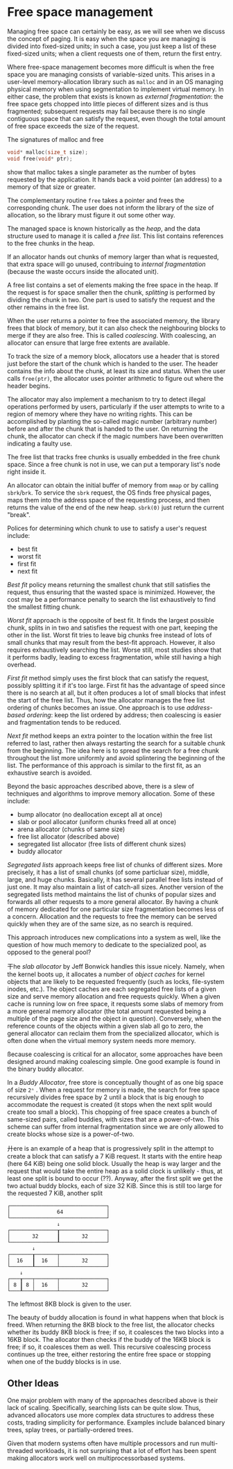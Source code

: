 # Free space management

Managing free space can certainly be easy, as we will see when we discuss the concept of paging. It is easy when the space you are managing is divided into fixed-sized units; in such a case, you just keep a list of these fixed-sized units; when a client requests one of them, return the first entry.

Where free-space management becomes more difficult is when the free space you are managing consists of variable-sized units. This arises in a user-level memory-allocation library such as `malloc` and in an OS managing physical memory when using segmentation to implement virtual memory. In either case, the problem that exists is known as *external fragmentation*: the free space gets chopped into little pieces of different sizes and is thus fragmented; subsequent requests may fail because there is no single contiguous space that can satisfy the request, even though the total amount of free space exceeds the size of the request.

The signatures of malloc and free

```c
void* malloc(size_t size);
void free(void* ptr);
```

show that malloc takes a single parameter as the number of bytes requested by the application. It hands back a void pointer (an address) to a memory of that size or greater.

The complementary routine `free` takes a pointer and frees the corresponding chunk. The user does not inform the library of the size of allocation, so the library must figure it out some other way.

The managed space is known historically as the *heap*, and the data structure used to manage it is called a *free list*. This list contains references to the free chunks in the heap.

If an allocator hands out chunks of memory larger than what is requested, that extra space will go unused, contribuing to *internal fragmentation* (because the waste occurs inside the allocated unit).

A free list contains a set of elements making the free space in the heap. If the request is for space smaller then the chunk, *splitting* is performed by dividing the chunk in two. One part is used to satisfy the request and the other remains in the free list.

When the user returns a pointer to free the associated memory, the library frees that block of memory, but it can also check the neighbouring blocks to merge if they are also free. This is called *coalescing*. With coalescing, an allocator can ensure that large free extents are available.

To track the size of a memory block, allocators use a header that is stored just before the start of the chunk which is handed to the user. The header contains the info about the chunk, at least its size and status. When the user calls `free(ptr)`, the allocator uses pointer arithmetic to figure out where the header begins.

The allocator may also implement a mechanism to try to detect illegal operations performed by users, particularly if the user attempts to write to a region of memory where they have no writing rights. This can be accomplished by planting the so-called magic number (arbitrary number) before and after the chunk that is handed to the user. On returning the chunk, the allocator can check if the magic numbers have been overwritten indicating a faulty use.

The free list that tracks free chunks is usually embedded in the free chunk space. Since a free chunk is not in use, we can put a temporary list's node right inside it.

An allocator can obtain the initial buffer of memory from `mmap` or by calling `sbrk`/`brk`. To service the `sbrk` request, the OS finds free physical pages, maps them into the address space of the requesting process, and then returns the value of the end of the new heap. `sbrk(0)` just return the current "break".

Polices for determining which chunk to use to satisfy a user's request include:
- best fit
- worst fit
- first fit
- next fit


*Best fit* policy means returning the smallest chunk that still satisfies the request, thus ensuring that the wasted space is minimized. However, the cost may be a performance penalty to search the list exhaustively to find the smallest fitting chunk.

*Worst fit* approach is the opposite of best fit. It finds the largest possible chunk, splits in in two and satisfies the request with one part, keeping the other in the list. Worst fit tries to leave big chunks free instead of lots of small chunks that may result from the best-fit approach. However, it also requires exhaustively searching the list. Worse still, most studies show that it performs badly, leading to excess fragmentation, while still having a high overhead.

*First fit* method simply uses the first block that can satisfy the request, possibly splitting it if it's too large. First fit has the advantage of speed since there is no search at all, but it often produces a lot of small blocks that infest the start of the free list. Thus, how the allocator manages the free list ordering of chunks becomes an issue. One approach is to use *address-based ordering*: keep the list ordered by address; then coalescing is easier and fragmentation tends to be reduced.

*Next fit* method keeps an extra pointer to the location within the free list referred to last, rather then always restarting the search for a suitable chunk from the beginning. The idea here is to spread the search for a free chunk throughout the list more uniformly and avoid splintering the beginning of the list. The performance of this approach is similar to the first fit, as an exhaustive search is avoided.

Beyond the basic approaches described above, there is a slew of techniques and algorithms to improve memory allocation. Some of these include:
- bump allocator (no deallocation except all at once)
- slab or pool allocator (uniform chunks freed all at once)
- arena allocator (chunks of same size)
- free list allocator (described above)
- segregated list allocator (free lists of different chunk sizes)
- buddy allocator

*Segregated lists* approach keeps free list of chunks of different sizes. More precisely, it has a list of small chunks (of some particluar size), middle, large, and huge chunks. Basically, it has several parallel free lists instead of just one. It may also maintain a list of catch-all sizes. Another version of the segregated lists method maintains the list of chunks of popular sizes and forwards all other requests to a more general allocator. By having a chunk of memory dedicated for one particular size fragmentation becomes less of a concern. Allocation and the requests to free the memory can be served quickly when they are of the same size, as no search is required.

This approach introduces new complications into a system as well, like the question of how much memory to dedicate to the specialized pool, as opposed to the general pool?

干he *slab allocator* by Jeff Bonwick handles this issue nicely. Namely, when the kernel boots up, it allocates a number of *object caches* for kernel objects that are likely to be requested frequently (such as locks, file-system inodes, etc.). The object caches are each segregated free lists of a given size and serve memory allocation and free requests quickly. When a given cache is running low on free space, it requests some slabs of memory from a more general memory allocator (the total amount requested being a multiple of the page size and the object in question). Conversely, when the reference counts of the objects within a given slab all go to zero, the general allocator can reclaim them from the specialized allocator, which is often done when the virtual memory system needs more memory.

ßecause coalescing is critical for an allocator, some approaches have been designed around making coalescing simple. One good example is found in the binary buddy allocator. 

In a *Buddy Allocator*, free store is conceptually thought of as one big space of size `2ⁿ` . When a request for memory is made, the search for free space recursively divides free space by 2 until a block that is big enough to accommodate the request is created (it stops when the next split would create too small a block). This chopping of free space creates a bunch of same-sized pairs, called buddies, with sizes that are a power-of-two. This scheme can suffer from internal fragmentation since we are only allowed to create blocks whose size is a power-of-two.

廾ere is an example of a heap that is progressively split in the attempt to create a block that can satisfy a 7 KiB request. It starts with the entire heap (here 64 KiB) being one solid block. Usually the heap is way larger and the request that would take the entire heap as a solid clock is unlikely - thus, at least one split is bound to occur (??). Anyway, after the first split we get the two actual buddy blocks, each of size 32 KiB. Since this is still too large for the requested 7 KiB, another split 

```
┌───────────────────────────────┐
│               64              │
└───────────────────────────────┘
                ↓
┌───────────────┰───────────────┐
│       32      ┃       32      │
└───────────────┸───────────────┘
        ↓
┌───────┰───────┬───────────────┐
│  16   ┃  16   │       32      │
└───────┸───────┴───────────────┘
    ↓
┌───┰───┬───────┬───────────────┐
│ 8 ┃ 8 │  16   │       32      │
└───┸───┴───────┴───────────────┘
```

The leftmost 8KB block is given to the user.

The beauty of buddy allocation is found in what happens when that block is freed. When returning the 8KB block to the free list, the allocator checks whether its buddy 8KB block is free; if so, it coalesces the two blocks into a 16KB block. The allocator then checks if the buddy of the 16KB block is free; if so, it coalesces them as well. This recursive coalescing process continues up the tree, either restoring the entire free space or stopping when one of the buddy blocks is in use.

## Other Ideas

One major problem with many of the approaches described above is their lack of scaling. Specifically, searching lists can be quite slow. Thus, advanced allocators use more complex data structures to address these costs, trading simplicity for performance. Examples include balanced binary trees, splay trees, or partially-ordered trees.

Given that modern systems often have multiple processors and run multi-threaded workloads, it is not surprising that a lot of effort has been spent making allocators work well on multiprocessorbased systems.
